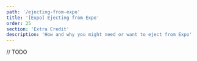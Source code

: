 ```yaml
---
path: '/ejecting-from-expo'
title: '[Expo] Ejecting from Expo'
order: 25
section: 'Extra Credit'
description: 'How and why you might need or want to eject from Expo'
---
```


// TODO